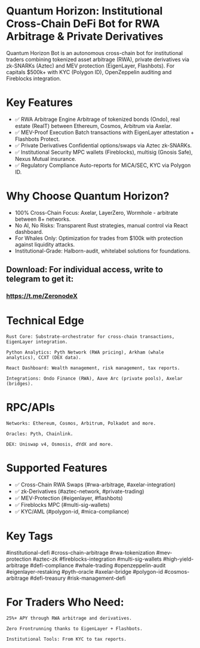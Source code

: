 # Quantum Horizon: Institutional Cross-Chain DeFi Bot for RWA Arbitrage & Private Derivatives
Quantum Horizon Bot is an autonomous cross-chain bot for institutional traders combining tokenized asset arbitrage (RWA), private derivatives via zk-SNARKs (Aztec) and MEV protection (EigenLayer, Flashbots). For capitals $500k+ with KYC (Polygon ID), OpenZeppelin auditing and Fireblocks integration.

# Key Features
- ✅ RWA Arbitrage Engine
Arbitrage of tokenized bonds (Ondo), real estate (RealT) between Ethereum, Cosmos, Arbitrum via Axelar.
- ✅ MEV-Proof Execution
Batch transactions with EigenLayer attestation + Flashbots Protect.
- ✅ Private Derivatives
Confidential options/swaps via Aztec zk-SNARKs.
- ✅ Institutional Security
MPC wallets (Fireblocks), multisig (Gnosis Safe), Nexus Mutual insurance.
- ✅ Regulatory Compliance
Auto-reports for MiCA/SEC, KYC via Polygon ID.

# Why Choose Quantum Horizon?
- 100% Cross-Chain Focus: Axelar, LayerZero, Wormhole - arbitrate between 8+ networks.
- No AI, No Risks: Transparent Rust strategies, manual control via React dashboard.
- For Whales Only: Optimization for trades from $100k with protection against liquidity attacks.
- Institutional-Grade: Halborn-audit, whitelabel solutions for foundations.

## Download: For individual access, write to telegram to get it:

### https://t.me/ZeronodeX

# Technical Edge

    Rust Core: Substrate-orchestrator for cross-chain transactions, EigenLayer integration.

    Python Analytics: Pyth Network (RWA pricing), Arkham (whale analytics), CCXT (DEX data).

    React Dashboard: Wealth management, risk management, tax reports.

    Integrations: Ondo Finance (RWA), Aave Arc (private pools), Axelar (bridges).

# RPC/APIs

    Networks: Ethereum, Cosmos, Arbitrum, Polkadot and more.

    Oracles: Pyth, Chainlink.

    DEX: Uniswap v4, Osmosis, dYdX and more.

# Supported Features
- ✅ Cross-Chain RWA Swaps (#rwa-arbitrage, #axelar-integration)
- ✅ zk-Derivatives (#aztec-network, #private-trading)
- ✅ MEV-Protection (#eigenlayer, #flashbots)
- ✅ Fireblocks MPC (#multi-sig-wallets)
- ✅ KYC/AML (#polygon-id, #mica-compliance)

# Key Tags
#institutional-defi #cross-chain-arbitrage #rwa-tokenization #mev-protection #aztec-zk #fireblocks-integration #multi-sig-wallets #high-yield-arbitrage #defi-compliance #whale-trading #openzeppelin-audit #eigenlayer-restaking #pyth-oracle #axelar-bridge #polygon-id #cosmos-arbitrage #defi-treasury #risk-management-defi

# For Traders Who Need:

    25%+ APY through RWA arbitrage and derivatives.

    Zero Frontrunning thanks to EigenLayer + Flashbots.

    Institutional Tools: From KYC to tax reports.
